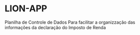 # LION-APP
Planilha de Controle de Dados Para facilitar a organizzação das informações da declaração do Imposto de Renda
